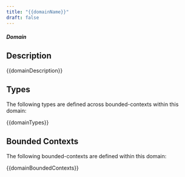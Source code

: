 ```yaml
---
title: "{{domainName}}"
draft: false
---
```


#### _Domain_

## Description
{{domainDescription}}

## Types
The following types are defined across bounded-contexts within this domain:

{{domainTypes}}

## Bounded Contexts
The following bounded-contexts are defined within this domain:

{{domainBoundedContexts}}